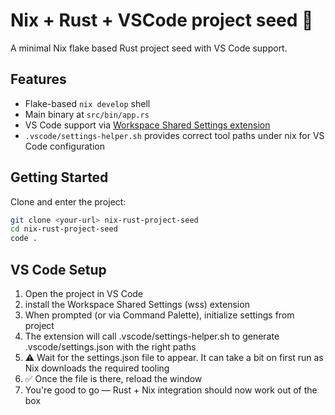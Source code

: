 # Nix + Rust + VSCode project seed 🌱

A minimal Nix flake based Rust project seed with VS Code support.

## Features

- Flake-based `nix develop` shell
- Main binary at `src/bin/app.rs`
- VS Code support via [Workspace Shared Settings extension](https://marketplace.visualstudio.com/items/?itemName=b-shulha.wss)
- `.vscode/settings-helper.sh` provides correct tool paths under nix for VS Code configuration

## Getting Started

Clone and enter the project:

```bash
git clone <your-url> nix-rust-project-seed
cd nix-rust-project-seed
code .
```

## VS Code Setup

1. Open the project in VS Code
2. install the Workspace Shared Settings (wss) extension
3. When prompted (or via Command Palette), initialize settings from project
4. The extension will call .vscode/settings-helper.sh to generate .vscode/settings.json with the right paths
5. ⚠️ Wait for the settings.json file to appear. It can take a bit on first run as Nix downloads the required tooling
6. ✅ Once the file is there, reload the window
7. You're good to go — Rust + Nix integration should now work out of the box